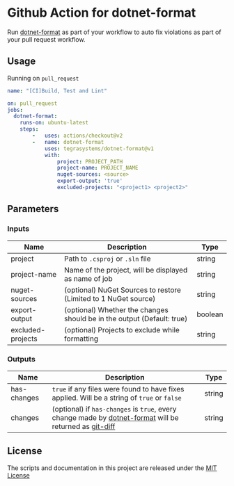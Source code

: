 # Github Action for dotnet-format
Run [dotnet-format](https://github.com/dotnet/format) as part of your workflow to auto fix violations as part of your pull request workflow.

## Usage
Running on `pull_request`
```yaml
name: "[CI]Build, Test and Lint"

on: pull_request
jobs:
  dotnet-format:
    runs-on: ubuntu-latest
    steps:
        -   uses: actions/checkout@v2
        -   name: dotnet-format
            uses: tegrasystems/dotnet-format@v1
            with:
                project: PROJECT_PATH
                project-name: PROJECT_NAME
                nuget-sources: <source>
                export-output: 'true'
                excluded-projects: "<project1> <project2>"
```

## Parameters
### Inputs

| Name | Description | Type |
| --- | ----------- | ----- |
| project | Path to `.csproj` or `.sln` file | string |
| project-name | Name of the project, will be displayed as name of job  | string |
| nuget-sources | (optional) NuGet Sources to restore (Limited to 1 NuGet source) | string |
| export-output | (optional) Whether the changes should be in the output (Default: true) | boolean |
| excluded-projects | (optional) Projects to exclude while formatting | string |

### Outputs
| Name | Description | Type |
| --- | ----------- | ----- |
| has-changes | `true` if any files were found to have fixes applied. Will be a string of `true` or `false` | string |
| changes | (optional) if `has-changes` is `true`, every change made by [dotnet-format](https://github.com/dotnet/format) will be returned as [git-diff](https://git-scm.com/docs/git-diff) | string |

## License
The scripts and documentation in this project are released under the [MIT License](https://github.com/xt0rted/dotnet-format/blob/main/LICENSE)

